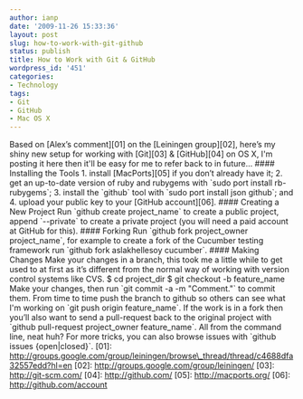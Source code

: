 ```yaml
---
author: ianp
date: '2009-11-26 15:33:36'
layout: post
slug: how-to-work-with-git-github
status: publish
title: How to Work with Git & GitHub
wordpress_id: '451'
categories:
- Technology
tags:
- Git
- GitHub
- Mac OS X
---
```


Based on [Alex’s comment][01] on the [Leiningen group][02], here’s my
shiny new setup for working with [Git][03] & [GitHub][04] on OS X, I'm
posting it here then it'll be easy for me to refer back to in future…
\#\#\#\# Installing the Tools 1. install [MacPorts][05] if you don’t
already have it; 2. get an up-to-date version of ruby and rubygems with
\`sudo port install rb-rubygems\`; 3. install the \`github\` tool with
\`sudo port install json github\`; and 4. upload your public key to your
[GitHub account][06]. \#\#\#\# Creating a New Project Run \`github
create project\_name\` to create a public project, append \`--private\`
to create a private project (you will need a paid account at GitHub for
this). \#\#\#\# Forking Run \`github fork project\_owner
project\_name\`, for example to create a fork of the Cucumber testing
framework run \`github fork aslakhellesoy cucumber\`. \#\#\#\# Making
Changes Make your changes in a branch, this took me a little while to
get used to at first as it’s different from the normal way of working
with version control systems like CVS. $ cd project\_dir $ git checkout
-b feature\_name Make your changes, then run \`git commit -a -m
"Comment."\` to commit them. From time to time push the branch to github
so others can see what I'm working on \`git push origin feature\_name\`.
If the work is in a fork then you’ll also want to send a pull-request
back to the original project with \`github pull-request project\_owner
feature\_name\`. All from the command line, neat huh? For more tricks,
you can also browse issues with \`github issues {open|closed}\`. [01]:
http://groups.google.com/group/leiningen/browse\_thread/thread/c4688dfa32557edd?hl=en
[02]: http://groups.google.com/group/leiningen/ [03]:
http://git-scm.com/ [04]: http://github.com/ [05]: http://macports.org/
[06]: http://github.com/account
